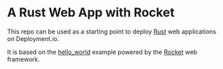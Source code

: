 # A Rust Web App with Rocket

This repo can be used as a starting point to deploy [Rust](https://www.rust-lang.org) web applications on Deployment.io.

It is based on the [hello_world](https://github.com/SergioBenitez/Rocket/tree/master/examples/hello_world) example powered by the [Rocket](https://github.com/SergioBenitez/Rocket) web framework.

